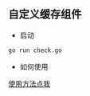 自定义缓存组件
------------

* 启动

```bash
go run check.go
```

* 如何使用

[使用方法点我](https://github.com/apolloconfig/agollo/wiki/%E8%87%AA%E5%AE%9A%E4%B9%89%E7%BC%93%E5%AD%98%E7%BB%84%E4%BB%B6)